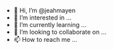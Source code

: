 - 👋 Hi, I’m @jeahmayen
- 👀 I’m interested in ...
- 🌱 I’m currently learning ...
- 💞️ I’m looking to collaborate on ...
- 📫 How to reach me ...

<!---
jeahmayen/jeahmayen is a ✨ special ✨ repository because its `README.md` (this file) appears on your GitHub profile.
You can click the Preview link to take a look at your changes.
--->
